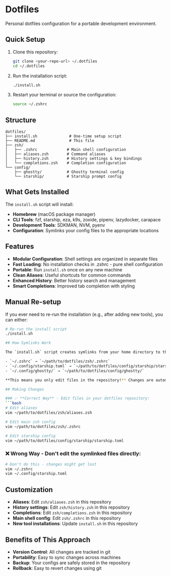 # Dotfiles

Personal dotfiles configuration for a portable development environment.

## Quick Setup

1. Clone this repository:
   ```bash
   git clone <your-repo-url> ~/.dotfiles
   cd ~/.dotfiles
   ```

2. Run the installation script:
   ```bash
   ./install.sh
   ```

3. Restart your terminal or source the configuration:
   ```bash
   source ~/.zshrc
   ```

## Structure

```
dotfiles/
├── install.sh              # One-time setup script
├── README.md               # This file
├── zsh/
│   ├── .zshrc             # Main shell configuration
│   ├── aliases.zsh        # Command aliases
│   ├── history.zsh        # History settings & key bindings
│   └── completions.zsh    # Completion configuration
└── config/
    ├── ghostty/           # Ghostty terminal config
    └── starship/          # Starship prompt config
```

## What Gets Installed

The `install.sh` script will install:

- **Homebrew** (macOS package manager)
- **CLI Tools**: fzf, starship, eza, k9s, zoxide, pipenv, lazydocker, carapace
- **Development Tools**: SDKMAN, NVM, pyenv
- **Configuration**: Symlinks your config files to the appropriate locations

## Features

- **Modular Configuration**: Shell settings are organized in separate files
- **Fast Loading**: No installation checks in .zshrc - pure shell configuration
- **Portable**: Run `install.sh` once on any new machine
- **Clean Aliases**: Useful shortcuts for common commands
- **Enhanced History**: Better history search and management
- **Smart Completions**: Improved tab completion with styling

## Manual Re-setup

If you ever need to re-run the installation (e.g., after adding new tools), you can either:

```bash
# Re-run the install script
./install.sh

## How Symlinks Work

The `install.sh` script creates symlinks from your home directory to the files in this repository:

- `~/.zshrc` → `~/path/to/dotfiles/zsh/.zshrc`
- `~/.config/starship.toml` → `~/path/to/dotfiles/config/starship/starship.toml`
- `~/.config/ghostty/` → `~/path/to/dotfiles/config/ghostty/`

**This means you only edit files in the repository!** Changes are automatically reflected in your home directory through the symlinks.

## Making Changes

### ✅ **Correct Way** - Edit files in your dotfiles repository:
```bash
# Edit aliases
vim ~/path/to/dotfiles/zsh/aliases.zsh

# Edit main zsh config
vim ~/path/to/dotfiles/zsh/.zshrc

# Edit starship config
vim ~/path/to/dotfiles/config/starship/starship.toml
```

### ❌ **Wrong Way** - Don't edit the symlinked files directly:
```bash
# Don't do this - changes might get lost
vim ~/.zshrc
vim ~/.config/starship.toml
```

## Customization

- **Aliases**: Edit `zsh/aliases.zsh` in this repository
- **History settings**: Edit `zsh/history.zsh` in this repository  
- **Completions**: Edit `zsh/completions.zsh` in this repository
- **Main shell config**: Edit `zsh/.zshrc` in this repository
- **New tool installations**: Update `install.sh` in this repository

## Benefits of This Approach

- **Version Control**: All changes are tracked in git
- **Portability**: Easy to sync changes across machines
- **Backup**: Your configs are safely stored in the repository
- **Rollback**: Easy to revert changes using git
